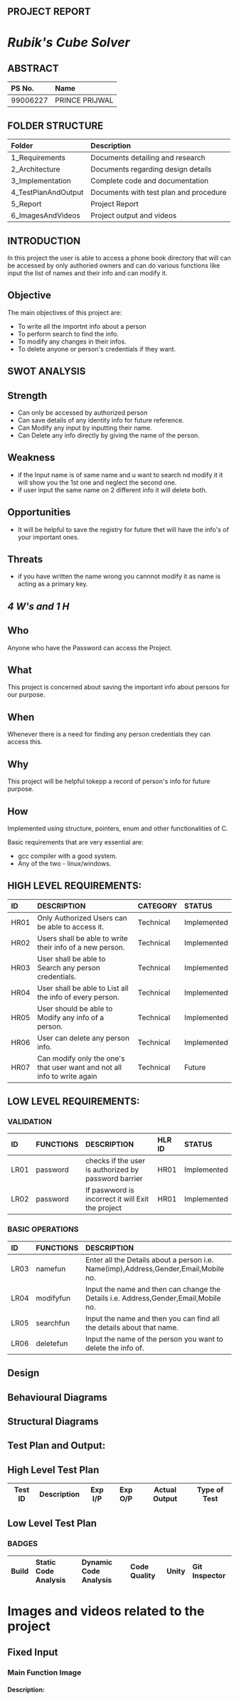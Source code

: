 ##                                                                      PROJECT REPORT

# ***Rubik's Cube Solver***

## ABSTRACT



|PS No.|Name|
|:-------|:------------|
|99006227 |PRINCE PRIJWAL |




## FOLDER STRUCTURE
|Folder|Description|
|:-----|:----------|
|1_Requirements|Documents detailing and research|
|2_Architecture|Documents regarding design details|
|3_Implementation|Complete code and documentation|
|4_TestPlanAndOutput|Documents with test plan and procedure|
|5_Report|Project Report|
|6_ImagesAndVideos|Project output and videos|

## INTRODUCTION
In this project the user is able to access a phone book directory that will can be accessed by only authoried owners and can do various functions like input the list of names and their info and can modify it.

## Objective 
The main objectives of this project are: 
* To write all the importnt info about a person
* To perform search to find the info.
* To modify any changes in their infos.
* To delete anyone or person's credentials if they want.

## SWOT ANALYSIS
## Strength
* Can only be accessed by authorized person
* Can save details of any identity info for future reference.
* Can Modify any input by inputting their name.
* Can Delete any info directly by giving the name of the person.
## Weakness
* if the Input name is of same name and u want to search nd modify it it will show you the 1st one and neglect the second one.
* if user input the same name on 2 different info it will delete both.
## Opportunities
* It will be helpful to save the registry for future thet will have the info's of your important ones.
## Threats
* if you have written the name wrong you cannnot modify it as name is acting as a primary key.

## ***4 W's and 1 H***
## Who
Anyone who have the Password can access the Project.
## What
This project is concerned about saving the important info about persons for our purpose.
## When 
Whenever there is a need for finding any person credentials they can access this.
## Why
This project will be helpful tokepp a record of person's info for future purpose.
## How
Implemented using structure, pointers, enum and other functionalities of C.

Basic requirements that are very essential are:
* gcc compiler with a good system.
* Any of the two - linux/windows.

## HIGH LEVEL REQUIREMENTS:

|ID|DESCRIPTION|CATEGORY|STATUS|
|:-----|:--------------------------------|:----------------|:----------|
|HR01|Only Authorized Users can be able to access it.|Technical|Implemented|
|HR02|Users shall be able to write their info of a new person.|Technical|Implemented|
|HR03|User shall be able to Search any person credentials.|Technical|Implemented|
|HR04|User shall be able to List all the info of every person.|Technical|Implemented|
|HR05|User should be able to Modify any info of a person.|Technical|Implemented|
|HR06|User can delete any person info.|Technical|Implemented|
|HR07|Can modify only the one's that user want and not all info to write again|Technical|Future|

## LOW LEVEL REQUIREMENTS:

### VALIDATION
|ID|FUNCTIONS|DESCRIPTION|HLR ID|STATUS|
|:-------|:-------|:-------|:-------|:-------|
|LR01|password|checks if the user is authorized by password barrier|HR01|Implemented|
|LR02|password|If paswword is incorrect it will Exit the project|HR01|Implemented|

### BASIC OPERATIONS
|ID|FUNCTIONS|DESCRIPTION|HLR ID|STATUS|
|:-------|:-------|:-------|:-------|:-------|
|LR03|namefun|Enter all the Details about a person i.e. Name(imp),Address,Gender,Email,Mobile no.|HR02|Implemented|
|LR04|modifyfun|Input the name and then can change the Details i.e. Address,Gender,Email,Mobile no.|HR04|Implemented|
|LR05|searchfun|Input the name and then you can find all the details about that name.|HR03|Implemented|
|LR06|deletefun|Input the name of the person you want to delete the info of.|HR02_03|Implemented|




## Design
## Behavioural Diagrams 

## Structural Diagrams


## Test Plan and Output:

## High Level Test Plan

| Test ID | Description | Exp I/P | Exp O/P |	Actual Output | Type of Test |
| --- | --- | --- | --- | --- | --- |

## Low Level Test Plan 


### BADGES

|Build    |Static Code Analysis |Dynamic Code Analysis|Code Quality     |Unity   |Git Inspector|
|:--------|:--------|:--------|:----------------|:--------|:-----------|


# Images and videos related to the project 


## Fixed Input

### Main Function Image 

#### Description:

<br>

